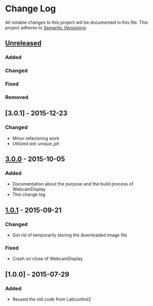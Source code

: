 # Change Log
All notable changes to this project will be documented in this file.
This project adheres to [Semantic Versioning](http://semver.org/).

## [Unreleased][unreleased]
### Added
### Changed
### Fixed
### Removed

## [3.0.1] - 2015-12-23
### Changed
- Minor refactoring work
- Utilized std::unique_ptr

## [3.0.0] - 2015-10-05
### Added
- Documentation about the purpose and the build process of WebcamDisplay
- This change log

## [1.0.1] - 2015-09-21
### Changed
- Got rid of temporarily storing the downloaded image file

### Fixed
- Crash on close of WebcamDisplay

## [1.0.0] - 2015-07-29
### Added
- Reused the old code from Labcontrol2

[unreleased]: https://github.com/markuspg/WebcamDisplay/compare/v3.0.0...HEAD
[3.0.0]: https://github.com/markuspg/WebcamDisplay/compare/v1.0.1...v3.0.0
[1.0.1]: https://github.com/markuspg/WebcamDisplay/compare/v1.0.0...v1.0.1
